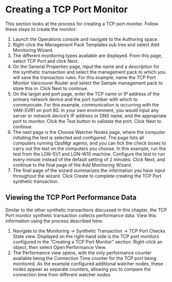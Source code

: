 # Creating a TCP Port Monitor
This section looks at the process for creating a TCP port monitor. Follow these steps to create the monitor:
1. Launch the Operations console and navigate to the Authoring space.
2. Right-click the Management Pack Templates sub tree and select Add Monitoring Wizard.
3. The different monitoring types available are displayed. From this page, select TCP Port and click Next.
4. On the General Properties page, input the name and a description for the synthetic transaction and select the management pack to which you will save the transaction rules. For this example, name the TCP Port Monitor Vancouver Router and select the Sample management pack to store this in. Click Next to continue. 
5. On the target and port page, enter the TCP name or IP address of the primary network device and the port number with which to communicate. For this example, communication is occurring with the VAN-SVR1 on port 80. In your own environment, you would input any server or network device’s IP address or DNS name, and the appropriate port to monitor. Click the Test button to validate the port. Click Next to continue.
6. The next page is the Choose Watcher Nodes page, where the computer initiating the test is selected and configured. The page lists all computers running OpsMgr agents, and you can tick the check boxes to carry out the test on the computers you choose. In this example, run the test from the LON-SV1 and LON-W10 machine. Configure the test to run every minute instead of the default setting of 2 minutes. Click Next, and continue to the final page of the Add Monitoring Wizard.
7. The final page of the wizard summarizes the information you have input throughout the wizard. Click Create to complete creating the TCP Port synthetic transaction.

## Viewing the TCP Port Performance Data
Similar to the other synthetic transactions discussed in this chapter, the TCP Port monitor synthetic transaction collects performance data. View this information using the process described here:
1. Navigate to the Monitoring -> Synthetic Transaction -> TCP Port Checks State view. Displayed on the right-hand side is the TCP port monitors configured in the “Creating a TCP Port Monitor” section. Right-click an object, then select Open Performance View.
2. The Performance view opens, with the only performance counter available being the Connection Time counter for the TCP port being monitored. As the example configured additional watcher nodes, these nodes appear as separate counters, allowing you to compare the connection time from different watcher nodes.
